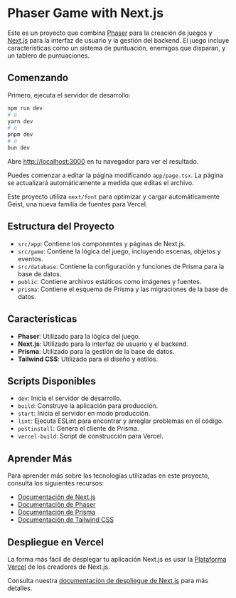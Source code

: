 # Phaser Game with Next.js

Este es un proyecto que combina [Phaser](https://phaser.io) para la creación de juegos y [Next.js](https://nextjs.org) para la interfaz de usuario y la gestión del backend. El juego incluye características como un sistema de puntuación, enemigos que disparan, y un tablero de puntuaciones.

## Comenzando

Primero, ejecuta el servidor de desarrollo:

```bash
npm run dev
# o
yarn dev
# o
pnpm dev
# o
bun dev
```

Abre [http://localhost:3000](http://localhost:3000) en tu navegador para ver el resultado.

Puedes comenzar a editar la página modificando `app/page.tsx`. La página se actualizará automáticamente a medida que editas el archivo.

Este proyecto utiliza `next/font` para optimizar y cargar automáticamente Geist, una nueva familia de fuentes para Vercel.

## Estructura del Proyecto

- `src/app`: Contiene los componentes y páginas de Next.js.
- `src/game`: Contiene la lógica del juego, incluyendo escenas, objetos y eventos.
- `src/database`: Contiene la configuración y funciones de Prisma para la base de datos.
- `public`: Contiene archivos estáticos como imágenes y fuentes.
- `prisma`: Contiene el esquema de Prisma y las migraciones de la base de datos.

## Características

- **Phaser**: Utilizado para la lógica del juego.
- **Next.js**: Utilizado para la interfaz de usuario y el backend.
- **Prisma**: Utilizado para la gestión de la base de datos.
- **Tailwind CSS**: Utilizado para el diseño y estilos.

## Scripts Disponibles

- `dev`: Inicia el servidor de desarrollo.
- `build`: Construye la aplicación para producción.
- `start`: Inicia el servidor en modo producción.
- `lint`: Ejecuta ESLint para encontrar y arreglar problemas en el código.
- `postinstall`: Genera el cliente de Prisma.
- `vercel-build`: Script de construcción para Vercel.

## Aprender Más

Para aprender más sobre las tecnologías utilizadas en este proyecto, consulta los siguientes recursos:

- [Documentación de Next.js](https://nextjs.org/docs)
- [Documentación de Phaser](https://phaser.io/docs)
- [Documentación de Prisma](https://www.prisma.io/docs)
- [Documentación de Tailwind CSS](https://tailwindcss.com/docs)

## Despliegue en Vercel

La forma más fácil de desplegar tu aplicación Next.js es usar la [Plataforma Vercel](https://vercel.com) de los creadores de Next.js.

Consulta nuestra [documentación de despliegue de Next.js](https://nextjs.org/docs/deployment) para más detalles.

